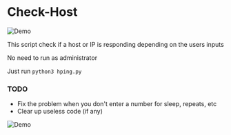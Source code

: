 # Check-Host

![Demo](https://raw.githubusercontent.com/aawheatley/HPing/master/Kazam_screenshot_00001.png)

This script check if a host or IP is responding depending on the users inputs

No need to run as administrator

Just run ```python3 hping.py```

### TODO
- Fix the problem when you don't enter a number for sleep, repeats, etc
- Clear up useless code (if any)

![Demo](https://raw.githubusercontent.com/aawheatley/HPing/master/Kazam_screenshot_00000.png)
